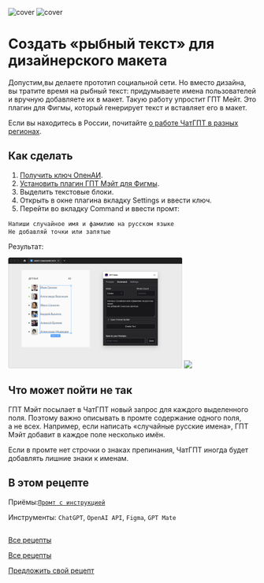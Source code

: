 ![cover](https://github.com/Open-Prompting/Knowledge-Base/blob/main/content/recipes/placeholder-text/media/cover-placeholder-text-dark.svg#gh-dark-mode-only)
![cover](https://github.com/Open-Prompting/Knowledge-Base/blob/main/content/recipes/placeholder-text/media/cover-placeholder-text-light.svg#gh-light-mode-only)

# Создать «рыбный текст» для дизайнерского макета

Допустим,вы&nbsp;делаете прототип социальной сети. Но&nbsp;вместо дизайна, вы&nbsp;тратите время на&nbsp;рыбный текст: придумываете имена пользователей и&nbsp;вручную добавляете их&nbsp;в&nbsp;макет. Такую работу упростит ГПТ Мейт. Это плагин для Фигмы, который генерирует текст и&nbsp;вставляет его в&nbsp;макет.

Если вы находитесь в России, почитайте [о&nbsp;работе ЧатГПТ в&nbsp;разных регионах](https://github.com/Open-Prompting/Knowledge-Base/blob/main/content/articles/ruchatgpt/).

## Как сделать
1. [Получить ключ ОпенАИ](https://platform.openai.com/account/api-keys).
2. [Установить плагин ГПТ Мэйт для Фигмы](https://www.google.com/url?q=https://www.figma.com/community/plugin/1223951614916514138/GPT-Mate&amp;sa=D&amp;source=docs&amp;ust=1684725850872053&amp;usg=AOvVaw3wXg4bpF9PzN3QxsXenKfI).
3. Выделить текстовые блоки.
3. Открыть в&nbsp;окне плагина вкладку Settings и&nbsp;ввести ключ.
4. Перейти во&nbsp;вкладку Command и&nbsp;ввести промт: 
```
Напиши случайное имя и фамилию на русском языке
Не добавляй точки или запятые
```

Результат:

<img src="media/placeholder-screenshot-light.png#gh-light-mode-only" width="70%" height="70%">
<img src="https://github.com/Open-Prompting/Knowledge-Base/blob/main/content/recipes/placeholder-text/media/placeholder-screenshot-dark.png#gh-dark-mode-only">

## Что может пойти не так

ГПТ Мэйт посылает в&nbsp;ЧатГПТ новый запрос для каждого выделенного поля. Поэтому важно описывать в&nbsp;промте содержание одного поля, а&nbsp;не&nbsp;всех. Например, если написать &laquo;случайные русские имена&raquo;, ГПТ Мэйт добавит в&nbsp;каждое поле несколько имён.

Если в&nbsp;промте нет строчки о&nbsp;знаках препинания, ЧатГПТ иногда будет добавлять лишние знаки к&nbsp;именам.

## В этом рецепте
Приёмы:[`Промт с инструкцией`](https://github.com/Open-Prompting/Knowledge-Base#%D0%BF%D1%80%D0%B8%D1%91%D0%BC%D1%8B-%D1%81%D0%BA%D0%BE%D1%80%D0%BE)

Инструменты: `ChatGPT`, `OpenAI API`, `Figma`, `GPT Mate`

## 

[Все рецепты](https://github.com/Open-Prompting/Open-Prompting/blob/main/README.md#user-content-рецепты)

[Все рецепты](https://github.com/Open-Prompting/Open-Prompting/blob/main/README.md#user-content-рецепты)

[Предложить свой рецепт](https://github.com/Open-Prompting/Knowledge-Base/tree/main/content/articles/contributing)
